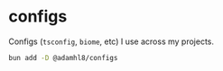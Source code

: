 # configs

Configs (`tsconfig`, `biome`, etc) I use across my projects.

```sh
bun add -D @adamhl8/configs
```
